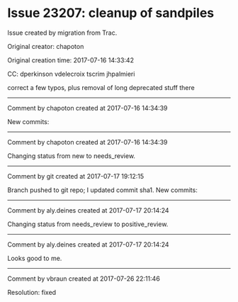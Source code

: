 # Issue 23207: cleanup of sandpiles

Issue created by migration from Trac.

Original creator: chapoton

Original creation time: 2017-07-16 14:33:42

CC:  dperkinson vdelecroix tscrim jhpalmieri

correct a few typos, plus removal of long deprecated stuff there


---

Comment by chapoton created at 2017-07-16 14:34:39

New commits:


---

Comment by chapoton created at 2017-07-16 14:34:39

Changing status from new to needs_review.


---

Comment by git created at 2017-07-17 19:12:15

Branch pushed to git repo; I updated commit sha1. New commits:


---

Comment by aly.deines created at 2017-07-17 20:14:24

Changing status from needs_review to positive_review.


---

Comment by aly.deines created at 2017-07-17 20:14:24

Looks good to me.


---

Comment by vbraun created at 2017-07-26 22:11:46

Resolution: fixed
